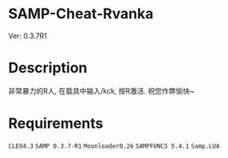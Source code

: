 # SAMP-Cheat-Rvanka
Ver: 0.3.7R1

# Description
非常暴力的R人, 在载具中输入/kck, 按R激活.
祝您作弊愉快~

# Requirements
`CLEO4.3` `SAMP 0.3.7-R1` `Moonloader0.26` `SAMPFUNCS 5.4.1` `Samp.LUA` 
